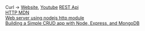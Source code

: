 Curl -> [Website](https://curl.se/docs/manual.html), [Youtube](https://www.youtube.com/watch?v=7XUibDYw4mc)
[REST Api](https://www.smashingmagazine.com/2018/01/understanding-using-rest-api/)  
[HTTP MDN](https://developer.mozilla.org/en-US/docs/Web/HTTP)  
[Web server using nodejs http module](https://www.digitalocean.com/community/tutorials/how-to-create-a-web-server-in-node-js-with-the-http-module)  
[Building a Simple CRUD app with Node, Express, and MongoDB](https://zellwk.com/blog/crud-express-mongodb/)  

